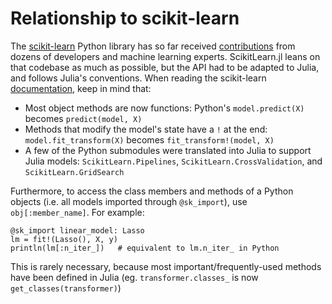 # Relationship to scikit-learn

The [scikit-learn](http://scikit-learn.org/stable/about.html) Python library has so far received [contributions](https://github.com/scikit-learn/scikit-learn/graphs/contributors) from dozens of developers and machine learning experts. ScikitLearn.jl leans on that codebase as much as possible, but the API had to be adapted to Julia, and follows Julia's conventions. When reading the scikit-learn [documentation](http://scikit-learn.org/stable/documentation.html), keep in mind that:

- Most object methods are now functions: Python's `model.predict(X)` becomes
  `predict(model, X)`
- Methods that modify the model's state have a `!` at the end:
  `model.fit_transform(X)` becomes `fit_transform!(model, X)`
- A few of the Python submodules were translated into Julia to support
  Julia models: `ScikitLearn.Pipelines`, `ScikitLearn.CrossValidation`, and `ScikitLearn.GridSearch`

Furthermore, to access the class members and methods of a Python objects
(i.e. all models imported through `@sk_import`), use `obj[:member_name]`. For
example:

```
@sk_import linear_model: Lasso
lm = fit!(Lasso(), X, y)
println(lm[:n_iter_])   # equivalent to lm.n_iter_ in Python
```

This is rarely necessary, because most important/frequently-used methods have
been defined in Julia (eg. `transformer.classes_` is now
`get_classes(transformer)`)
